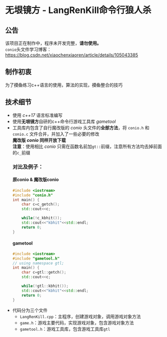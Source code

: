 # 无垠镜方 - LangRenKill命令行狼人杀

## 公告
该项目正在制作中，程序未开发完整，**请勿使用。**  
`conio`头文件学习博客：https://blog.csdn.net/xiaochenxiaoren/article/details/105043385

## 制作初衷
为了~~摸鱼~~练习c++语言的使用，算法的实现，~~摸鱼~~整合的技巧

## 技术细节
- 使用 *c++17* 语言标准编写
- 使用**无垠镜方**自研的c++命令行游戏工具库 *gametool*
- 工具库内包含了自行魔改版的 *conio* 头文件的**全部方法**，将 `conio.h` 和 `conio.c` 文件合并，并加入了一些必要的修改  
    **魔改版 *conio* 同样开放下载**  
    **注意**：使用相比 *conio* 只需在函数名前加`gt::`前缀，注意所有方法均去掉前面的`c_`前缀  
    ### 对比及例子：
    #### 原conio & 魔改版conio
    ```cpp
    #include <iostream>
    #include "conio.h"
    int main() {
        char c=c_getch();
        std::cout<<c;

        while(!c_kbhit());
        std::cout<<"kbhit"<<std::endl;
        return 0;
    }
    ```
    #### gametool
    ```cpp
    #include <iostream>
    #include "gametool.h"
    // using namespace gtl;
    int main() {
        char c=gtl::getch();
        std::cout<<c;

        while(!gtl::kbhit());
        std::cout<<"kbhit"<<std::endl;
        return 0;
    }
    ```
- 代码分为三个文件
    - `LangRenKill.cpp`：主程序，创建游戏对象，调用游戏对象方法
    - `game.h`：游戏主要代码，实现游戏对象，包含游戏对象方法
    - `gametool.h`：游戏工具库，包含游戏工具库`gtl`

## 

